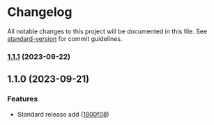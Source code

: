 # Changelog

All notable changes to this project will be documented in this file. See [standard-version](https://github.com/conventional-changelog/standard-version) for commit guidelines.

### [1.1.1](https://github.com/ANIKET1074/Task_1_Crystegraphy/compare/v1.1.0...v1.1.1) (2023-09-22)

## 1.1.0 (2023-09-21)


### Features

* Standard release add ([1800f08](https://github.com/ANIKET1074/Task_1_Crystegraphy/commit/1800f08b93799198aa2119dd51ac03e5bcb178bb))
